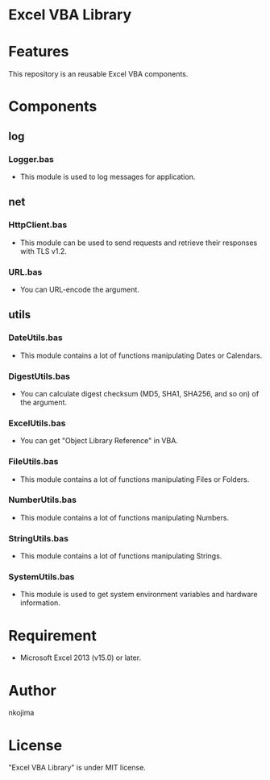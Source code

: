# Excel VBA Library

# Features

This repository is an reusable Excel VBA components.

# Components

## log

### Logger.bas

- This module is used to log messages for application.

## net

### HttpClient.bas

- This module can be used to send requests and retrieve their responses with TLS v1.2.

### URL.bas

- You can URL-encode the argument.

## utils

### DateUtils.bas

- This module contains a lot of functions manipulating Dates or Calendars.

### DigestUtils.bas

- You can calculate digest checksum (MD5, SHA1, SHA256, and so on) of the argument.

### ExcelUtils.bas

- You can get "Object Library Reference" in VBA.

### FileUtils.bas

- This module contains a lot of functions manipulating Files or Folders.

### NumberUtils.bas

- This module contains a lot of functions manipulating Numbers.

### StringUtils.bas

- This module contains a lot of functions manipulating Strings.

### SystemUtils.bas

- This module is used to get system environment variables and hardware information.

# Requirement

- Microsoft Excel 2013 (v15.0) or later.

# Author

nkojima

# License

"Excel VBA Library" is under MIT license.